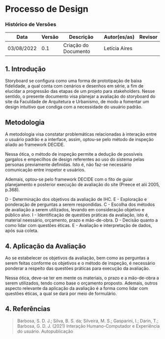 # Processo de Design
### Histórico de Versões

**Data** | **Versão** | **Descrição** | **Autor(es/as)** | **Revisor** |
--- | --- | --- | --- | --- |
03/08/2022 | 0.1 | Criação do Documento | Letícia Aires | 

## 1. Introdução

Storyboard se configura como uma forma de prototipação de baixa fidelidade, a qual conta com cenários e desenhos em série, a fim de elucidar a progressão das etapas de um projeto para stakeholders. Nesse sentido, o presente documento visa planejar a avaliação do storyboard do site da Faculdade de Arquitetura e Urbanismo, de modo a fomentar um design intuitivo que condiga com a necessidade do usuário padrão.

## Metodologia

A metodologia visa constatar problemáticas relacionadas à interação entre o usuário padrão e a interface, assim, optou-se pelo método de inspeção aliado ao framework DECIDE.

Nessa ótica, o método de inspeção permite a dedução de possíveis gargalos e empecilhos de design referentes ao uso do sistema pelas personas previamente definidas. Isto é, não faz-se necessário comunicação entre inspetor e usuários.

Ademais, optou-se pelo framework DECIDE com o fito de guiar planejamento e posterior execução de avaliação do site (Preece et alii 2005, p.368).

D - Determinação dos objetivos da avaliação de IHC.
E - Exploração e ponderação de perguntas a serem respondidas.
C - Escolha dos métodos de avaliação a serem utilizados, levando em      consideração objetivo e público alvo.
I - Identificação de questões práticas da avaliação, isto é, material neessário, orçamento, prazo e mão-de-obra.
D - Decisão quanto a como lidar com questões éticas.
E - Avaliação e interpretação de dados, após sua coleta.

## 4. Aplicação da Avaliação

Ao se estabelecer os objetivos da avaliação, bem como as perguntas a serem feitas conforme os objetivos e o método de inspeção, é necessário ponderar a respeito das questões práticas para execução da avaliação.

Nessa ótica, deve-se ter em mente os materiais, o prazo e a mão-de-obra a serem utilizados, tendo como base o orçamento proposto. Ademais, outros aspecto relevante da aplicação da avaliação é a forma como lidar com questões éticas, a qual se dará por meio de formulário.


## 4. Referências
> Barbosa, S. D. J.; Silva, B. S. da; Silveira, M. S.; Gasparini, I.; Darin, T.; Barbosa, G. D. J. (2021) Interação Humano-Computador e Experiência do usuário. Autopublicação
